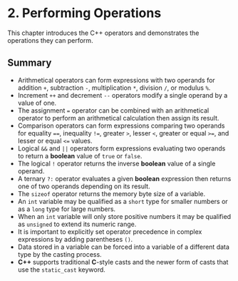 # 2. Performing Operations

This chapter introduces the C++ operators and demonstrates the operations they can perform.

## Summary

- Arithmetical operators can form expressions with two operands for addition `+`, subtraction `-`, multiplication `*`, division `/`, or modulus `%`.
- Increment `++` and decrement `--` operators modify a single operand by a value of one.
- The assignment `=` operator can be combined with an arithmetical operator to perform an arithmetical calculation then assign its result.
- Comparison operators can form expressions comparing two operands for equality `==`, inequality `!=`, greater `>`, lesser `<`, greater or equal `>=`, and lesser or equal `<=` values.
- Logical `&&` and `||` operators form expressions evaluating two operands to return a **boolean** value of `true` or `false`.
- The logical `!` operator returns the inverse **boolean** value of a single operand.
- A ternary `?:` operator evaluates a given **boolean** expression then returns one of two operands depending on its result.
- The `sizeof` operator returns the memory byte size of a variable.
- An `int` variable may be qualified as a `short` type for smaller numbers or as a `long` type for large numbers.
- When an `int` variable will only store positive numbers it may be qualified as `unsigned` to extend its numeric range.
- It is important to explicitly set operator precedence in complex expressions by adding parentheses `()`.
- Data stored in a variable can be forced into a variable of a different data type by the casting process.
- **C++** supports traditional **C**-style casts and the newer form of casts that use the `static_cast` keyword.